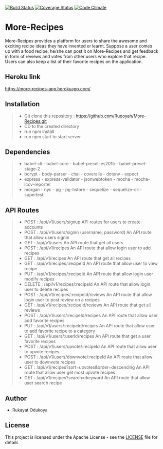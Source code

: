 [![Build Status](https://travis-ci.org/Ruqoyah/More-Recipes.svg?branch=ft-add-more-tests-150914567)](https://travis-ci.org/Ruqoyah/More-Recipes) [![Coverage Status](https://coveralls.io/repos/github/Ruqoyah/More-Recipes/badge.svg?branch=ft-update-server-code-150877782)](https://coveralls.io/github/Ruqoyah/More-Recipes?branch=ft-update-server-code-150877782)
[![Code Climate](https://codeclimate.com/github/codeclimate/codeclimate/badges/gpa.svg)](https://codeclimate.com/github/codeclimate/codeclimate)


# More-Recipes
More-Recipes provides a platform for users to share the awesome and exciting  recipe ideas they have invented or learnt.  Suppose a user comes up with a food recipe,  he/she can post it on More-Recipes and  get feedback in form of reviews and votes from other users who explore that recipe. Users can also keep a list of their favorite recipes on the application.

## Heroku link
https://more-recipes-app.herokuapp.com/

## Installation
> - Git clone this repository : https://github.com/Ruqoyah/More-Recipes.git
> - CD to the created directory
> - run npm install
> - run npm start to start server

## Dependencies
> - babel-cli    - babel-core    - babel-preset-es2015   - babel-preset-stage-2
> - bcrypt   - body-parser    - chai   - coveralls    - dotenv  - expect
> - express  - express-validator  - jsonwebtoken   - mocha   - mocha-lcov-reporter
> - morgan   - nyc    - pg   - pg-hstore  - sequelize   - sequelize-cli   - supertest

## API Routes
> - POST : /api/v1/users/signup API routes for users to create accounts 
> - POST : /api/v1/users/signin (username, password) An API route that allow users signin
> - GET : /api/v1/users An API route that get all users 
> - POST : /api/v1/recipes An API route that allow login user to add recipes
> - GET : /api/v1/recipes An API route that get all recipes
> - GET : /api/v1/recipes/:recipeId An API route that allow user to view recipe 
> - PUT : /api/v1/recipes/:recipeId An API route that allow login user modify recipes
> - DELETE : /api/v1/recipes/:recipeId An API route that allow login user to delete recipes
> - POST : /api/v1/recipes/:recipeId/reviews An API route that allow login user to post review on a recipes
> - GET : /api/v1/recipes/:recipeId/reviews An API route that get all reviews 
> - POST : /api/v1/users/:recipeId/recipes An API route that allow user add favorite recipes
> - PUT : /api/v1/users/:recipeId/recipes An API route that allow user to add favorite recipe to a category
> - GET : /api/v1/users/:userId/recipes An API route that get a user favorite recipes
> - POST : /api/v1/users/upvote/:recipeId An API route that allow user to upvote recipes
> - POST : /api/v1/users/downvote/:recipeId An API route that allow user to downvote recipes
> - GET : /api/v1/recipes?sort=upvotes&order=descending An API route that allow user get most upvote recipes
> - GET : /api/v1/recipes?search=:keyword An API route that allow user search recipe

## Author
-  Rukayat Odukoya

## License
This project is licensed under the Apache License - see the [LICENSE](LICENSE) file for details
